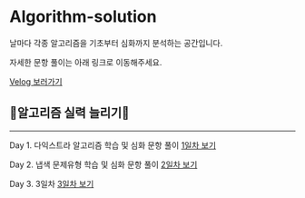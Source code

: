 # Algorithm-solution
날마다 각종 알고리즘을 기초부터 심화까지 분석하는 공간입니다.

자세한 문항 풀이는 아래 링크로 이동해주세요.

[Velog 보러가기](https://velog.io/@kr-sang/series/Algorithm-%ED%92%80%EC%9D%B4)

## 🎁알고리즘 실력 늘리기🎁
-----
Day 1. 다익스트라 알고리즘 학습 및 심화 문항 풀이
[1일차 보기](https://github.com/kr-sang/Algorithm-solution/blob/main/day1/%EB%8B%A4%EC%9D%B5%EC%8A%A4%ED%8A%B8%EB%9D%BC.md)

Day 2. 냅색 문제유형 학습 및 심화 문항 풀이
[2일차 보기](https://github.com/kr-sang/Algorithm-solution/blob/main/day2/%EB%83%85%EC%83%89.md)

Day 3. 3일차
[3일차 보기](https://github.com/kr-sang/Algorithm-solution/blob/main/day3/greedy.md)
